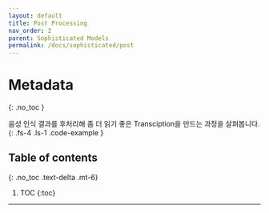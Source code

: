```yaml
---
layout: default
title: Post Processing
nav_order: 2
parent: Sophisticated Models
permalink: /docs/sophisticated/post
---
```


# Metadata
{: .no_toc }

음성 인식 결과를 후처리해 좀 더 읽기 좋은 Transciption을 만드는 과정을 살펴봅니다.
{: .fs-4 .ls-1 .code-example }

## Table of contents
{: .no_toc .text-delta .mt-6}

1. TOC
{:toc}


---
